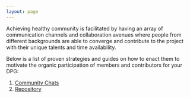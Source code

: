 ```yaml
---
layout: page
---
```


Achieving healthy community is facilitated by having an array of communication channels and collaboration avenues where people from different backgrounds are able to converge and contribute to the project with their unique talents and time availability.

Below is a list of proven strategies and guides on how to enact them to motivate the organic participation of members and contributors for your DPG:

1. [Community Chats](./chats)
2. [Repository](./repository)
